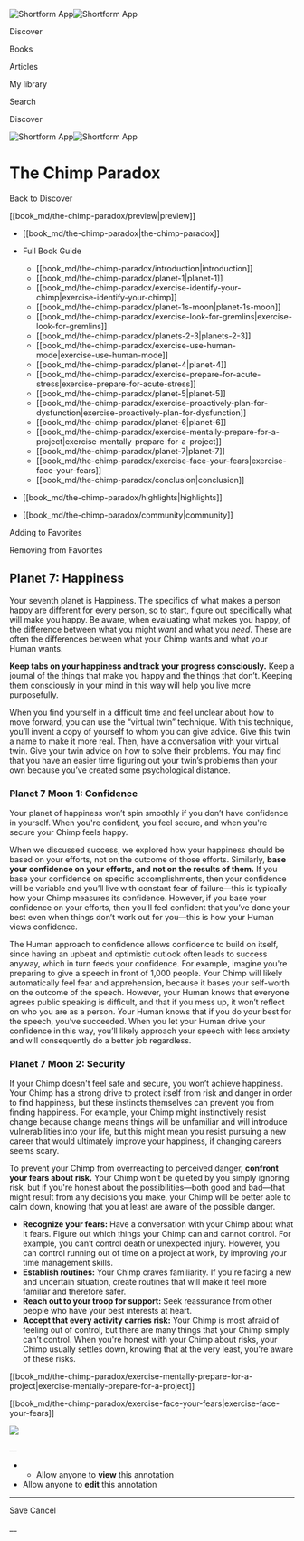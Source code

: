 ![Shortform App](/img/logo.36a2399e.svg)![Shortform App](/img/logo-dark.70c1b072.svg)

Discover

Books

Articles

My library

Search

Discover

![Shortform App](/img/logo.36a2399e.svg)![Shortform App](/img/logo-dark.70c1b072.svg)

# The Chimp Paradox

Back to Discover

[[book_md/the-chimp-paradox/preview|preview]]

  * [[book_md/the-chimp-paradox|the-chimp-paradox]]
  * Full Book Guide

    * [[book_md/the-chimp-paradox/introduction|introduction]]
    * [[book_md/the-chimp-paradox/planet-1|planet-1]]
    * [[book_md/the-chimp-paradox/exercise-identify-your-chimp|exercise-identify-your-chimp]]
    * [[book_md/the-chimp-paradox/planet-1s-moon|planet-1s-moon]]
    * [[book_md/the-chimp-paradox/exercise-look-for-gremlins|exercise-look-for-gremlins]]
    * [[book_md/the-chimp-paradox/planets-2-3|planets-2-3]]
    * [[book_md/the-chimp-paradox/exercise-use-human-mode|exercise-use-human-mode]]
    * [[book_md/the-chimp-paradox/planet-4|planet-4]]
    * [[book_md/the-chimp-paradox/exercise-prepare-for-acute-stress|exercise-prepare-for-acute-stress]]
    * [[book_md/the-chimp-paradox/planet-5|planet-5]]
    * [[book_md/the-chimp-paradox/exercise-proactively-plan-for-dysfunction|exercise-proactively-plan-for-dysfunction]]
    * [[book_md/the-chimp-paradox/planet-6|planet-6]]
    * [[book_md/the-chimp-paradox/exercise-mentally-prepare-for-a-project|exercise-mentally-prepare-for-a-project]]
    * [[book_md/the-chimp-paradox/planet-7|planet-7]]
    * [[book_md/the-chimp-paradox/exercise-face-your-fears|exercise-face-your-fears]]
    * [[book_md/the-chimp-paradox/conclusion|conclusion]]
  * [[book_md/the-chimp-paradox/highlights|highlights]]
  * [[book_md/the-chimp-paradox/community|community]]



Adding to Favorites 

Removing from Favorites 

## Planet 7: Happiness

Your seventh planet is Happiness. The specifics of what makes a person happy are different for every person, so to start, figure out specifically what will make you happy. Be aware, when evaluating what makes you happy, of the difference between what you might _want_ and what you _need_. These are often the differences between what your Chimp wants and what your Human wants.

**Keep tabs on your happiness and track your progress consciously.** Keep a journal of the things that make you happy and the things that don’t. Keeping them consciously in your mind in this way will help you live more purposefully.

When you find yourself in a difficult time and feel unclear about how to move forward, you can use the “virtual twin” technique. With this technique, you’ll invent a copy of yourself to whom you can give advice. Give this twin a name to make it more real. Then, have a conversation with your virtual twin. Give your twin advice on how to solve their problems. You may find that you have an easier time figuring out your twin’s problems than your own because you’ve created some psychological distance.

### Planet 7 Moon 1: Confidence

Your planet of happiness won’t spin smoothly if you don’t have confidence in yourself. When you're confident, you feel secure, and when you're secure your Chimp feels happy.

When we discussed success, we explored how your happiness should be based on your efforts, not on the outcome of those efforts. Similarly, **base your confidence on your efforts, and not on the results of them.** If you base your confidence on specific accomplishments, then your confidence will be variable and you’ll live with constant fear of failure—this is typically how your Chimp measures its confidence. However, if you base your confidence on your efforts, then you’ll feel confident that you’ve done your best even when things don’t work out for you—this is how your Human views confidence.

The Human approach to confidence allows confidence to build on itself, since having an upbeat and optimistic outlook often leads to success anyway, which in turn feeds your confidence. For example, imagine you're preparing to give a speech in front of 1,000 people. Your Chimp will likely automatically feel fear and apprehension, because it bases your self-worth on the outcome of the speech. However, your Human knows that everyone agrees public speaking is difficult, and that if you mess up, it won’t reflect on who you are as a person. Your Human knows that if you do your best for the speech, you’ve succeeded. When you let your Human drive your confidence in this way, you’ll likely approach your speech with less anxiety and will consequently do a better job regardless.

### Planet 7 Moon 2: Security

If your Chimp doesn't feel safe and secure, you won’t achieve happiness. Your Chimp has a strong drive to protect itself from risk and danger in order to find happiness, but these instincts themselves can prevent you from finding happiness. For example, your Chimp might instinctively resist change because change means things will be unfamiliar and will introduce vulnerabilities into your life, but this might mean you resist pursuing a new career that would ultimately improve your happiness, if changing careers seems scary.

To prevent your Chimp from overreacting to perceived danger, **confront your fears about risk.** Your Chimp won’t be quieted by you simply ignoring risk, but if you're honest about the possibilities—both good and bad—that might result from any decisions you make, your Chimp will be better able to calm down, knowing that you at least are aware of the possible danger.

  * **Recognize your fears:** Have a conversation with your Chimp about what it fears. Figure out which things your Chimp can and cannot control. For example, you can’t control death or unexpected injury. However, you can control running out of time on a project at work, by improving your time management skills. 
  * **Establish routines:** Your Chimp craves familiarity. If you're facing a new and uncertain situation, create routines that will make it feel more familiar and therefore safer.
  * **Reach out to your troop for support:** Seek reassurance from other people who have your best interests at heart. 
  * **Accept that every activity carries risk:** Your Chimp is most afraid of feeling out of control, but there are many things that your Chimp simply can’t control. When you're honest with your Chimp about risks, your Chimp usually settles down, knowing that at the very least, you're aware of these risks.



[[book_md/the-chimp-paradox/exercise-mentally-prepare-for-a-project|exercise-mentally-prepare-for-a-project]]

[[book_md/the-chimp-paradox/exercise-face-your-fears|exercise-face-your-fears]]

![](https://bat.bing.com/action/0?ti=56018282&Ver=2&mid=99f19b20-0f07-443a-918b-3c074a77d7c9&sid=1711133063fa11eebdec89a8b8ae3bbc&vid=171147a063fa11eea7440fcfeb230d96&vids=0&msclkid=N&pi=0&lg=en-US&sw=800&sh=600&sc=24&nwd=1&tl=Shortform%20%7C%20Book&p=https%3A%2F%2Fwww.shortform.com%2Fapp%2Fbook%2Fthe-chimp-paradox%2Fplanet-7&r=&lt=398&evt=pageLoad&sv=1&rn=930284)

__

  *   * Allow anyone to **view** this annotation
  * Allow anyone to **edit** this annotation



* * *

Save Cancel

__



